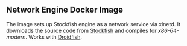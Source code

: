 ## Network Engine Docker Image

The image sets up Stockfish engine as a network service via xinetd. It downloads the source code from [Stockfish](https://github.com/official-stockfish/Stockfish) and compiles for *x86-64-modern*. Works with [Droidfish](https://github.com/peterosterlund2/droidfish).
